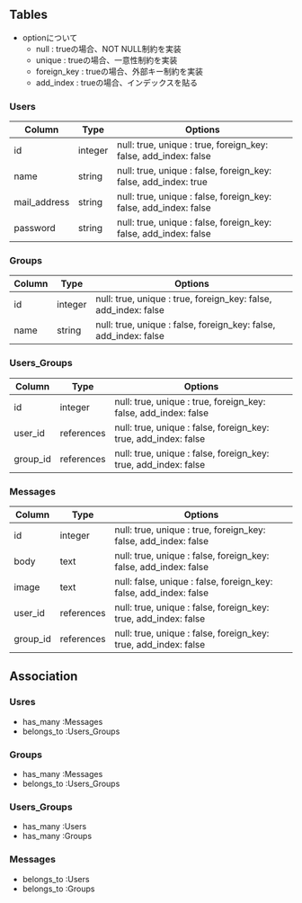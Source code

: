 ## Tables
- optionについて
  - null : trueの場合、NOT NULL制約を実装
  - unique : trueの場合、一意性制約を実装
  - foreign_key : trueの場合、外部キー制約を実装
  - add_index : trueの場合、インデックスを貼る 
### Users
|Column|Type|Options|
|------|----|-------|
|id|integer|null: true, unique : true, foreign_key: false, add_index: false|
|name|string|null: true, unique : false, foreign_key: false, add_index: true|
|mail_address|string|null: true, unique : false, foreign_key: false, add_index: false|
|password|string|null: true, unique : false, foreign_key: false, add_index: false|

### Groups
|Column|Type|Options|
|------|----|-------|
|id|integer|null: true, unique : true, foreign_key: false, add_index: false|
|name|string|null: true, unique : false, foreign_key: false, add_index: false|

### Users_Groups
|Column|Type|Options|
|------|----|-------|
|id|integer|null: true, unique : true, foreign_key: false, add_index: false|
|user_id|references|null: true, unique : false, foreign_key: true, add_index: false|
|group_id|references|null: true, unique : false, foreign_key: true, add_index: false|

### Messages
|Column|Type|Options|
|------|----|-------|
|id|integer|null: true, unique : true, foreign_key: false, add_index: false|
|body|text|null: true, unique : false, foreign_key: false, add_index: false|
|image|text|null: false, unique : false, foreign_key: false, add_index: false|
|user_id|references|null: true, unique : false, foreign_key: true, add_index: false|
|group_id|references|null: true, unique : false, foreign_key: true, add_index: false|

## Association
### Usres 
- has_many :Messages
- belongs_to :Users_Groups

### Groups
- has_many :Messages
- belongs_to :Users_Groups

### Users_Groups
- has_many :Users
- has_many :Groups

### Messages
- belongs_to :Users
- belongs_to :Groups

